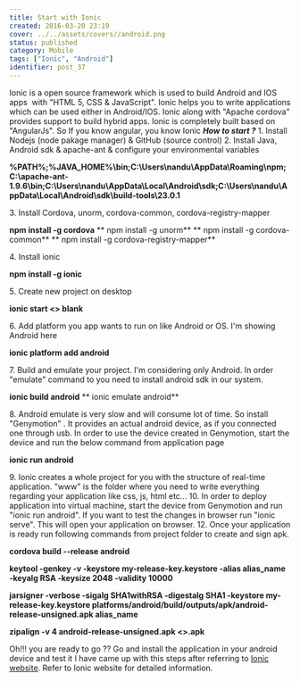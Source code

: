 ```yaml
---
title: Start with Ionic
created: 2016-03-20 23:19
cover: ../../assets/covers//android.png
status: published
category: Mobile
tags: ["Ionic", "Android"]
identifier: post_37
---
```

Ionic is a open source framework which is used to build Android and IOS apps  with "HTML 5, CSS & JavaScript". Ionic helps you to write applications which can be used either in Android/IOS. Ionic along with "Apache cordova" provides support to build hybrid apps. Ionic is completely built based on "AngularJs". So If you know angular, you know Ionic _**How to start ?**_ 1\. Install Nodejs (node pakage manager) & GitHub (source control) 2\. Install Java, Android sdk & apache-ant & configure your environmental variables 

**%PATH%;%JAVA_HOME%\bin;C:\Users\nandu\AppData\Roaming\npm;C:\apache-ant-1.9.6\bin;C:\Users\nandu\AppData\Local\Android\sdk;C:\Users\nandu\AppData\Local\Android\sdk\build-tools\23.0.1**

3\. Install Cordova, unorm, cordova-common, cordova-registry-mapper 

**npm install -g cordova** ** npm install -g unorm** ** npm install -g cordova-common** ** npm install -g cordova-registry-mapper**

4\. Install ionic 

**npm install -g ionic**

5\. Create new project on desktop 

**ionic start <<project-name>> blank**

6\. Add platform you app wants to run on like Android or OS. I'm showing Android here 

**ionic platform add android**

7\. Build and emulate your project. I'm considering only Android. In order "emulate" command to you need to install android sdk in our system. 

**ionic build android** ** ionic emulate android**

8\. Android emulate is very slow and will consume lot of time. So install "Genymotion" . It provides an actual android device, as if you connected one through usb. In order to use the device created in Genymotion, start the device and run the below command from application page 

**ionic run android**

9\. Ionic creates a whole project for you with the structure of real-time application. "www" is the folder where you need to write everything regarding your application like css, js, html etc… 10\. In order to deploy application into virtual machine, start the device from Genymotion and run "ionic run android". If you want to test the changes in browser run "ionic serve". This will open your application on browser. 12\. Once your application is ready run following commands from project folder to create and sign apk. 

**cordova build --release android**

**keytool -genkey -v -keystore my-release-key.keystore -alias alias_name -keyalg RSA -keysize 2048 -validity 10000**

**jarsigner -verbose -sigalg SHA1withRSA -digestalg SHA1 -keystore my-release-key.keystore platforms/android/build/outputs/apk/android-release-unsigned.apk alias_name**

**zipalign -v 4 android-release-unsigned.apk <<app-name>>.apk**

Oh!!! you are ready to go ?? Go and install the application in your android device and test it I have came up with this steps after referring to [Ionic website](http://ionicframework.com/docs/guide/installation.html). Refer to Ionic website for detailed information.